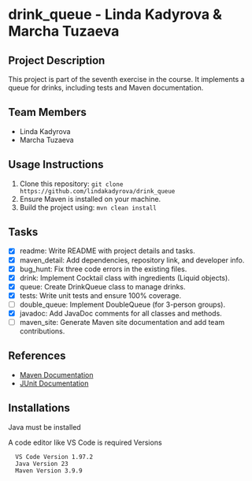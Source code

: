 # drink_queue - Linda Kadyrova & Marcha Tuzaeva
 
## Project Description
This project is part of the seventh exercise in the course. It implements a queue for drinks, including tests and Maven documentation.
 
## Team Members
- Linda Kadyrova
- Marcha Tuzaeva
 
## Usage Instructions
1. Clone this repository: `git clone https://github.com/lindakadyrova/drink_queue`
2. Ensure Maven is installed on your machine.
3. Build the project using: `mvn clean install`
 
## Tasks
- [x] readme: Write README with project details and tasks.
- [x] maven_detail: Add dependencies, repository link, and developer info.
- [x] bug_hunt: Fix three code errors in the existing files.
- [x] drink: Implement Cocktail class with ingredients (Liquid objects).
- [x] queue: Create DrinkQueue class to manage drinks.
- [x] tests: Write unit tests and ensure 100% coverage.
- [ ] double_queue: Implement DoubleQueue (for 3-person groups).
- [x] javadoc: Add JavaDoc comments for all classes and methods.
- [ ] maven_site: Generate Maven site documentation and add team contributions.
 
## References
- [Maven Documentation](https://maven.apache.org)
- [JUnit Documentation](https://junit.org)
 
## Installations
Java must be installed

A code editor like VS Code is required
Versions
 
      VS Code Version 1.97.2
      Java Version 23
      Maven Version 3.9.9